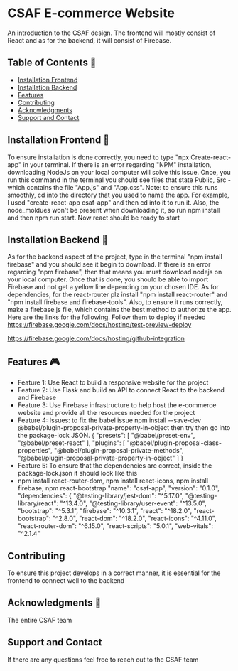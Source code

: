 # CSAF E-commerce Website

An introduction to the CSAF design. The frontend will mostly consist of React and as for the backend, it will consist of Firebase.
## Table of Contents 🤖
- [Installation Frontend](#installation)
- [Installation Backend](#usage)
- [Features](#features)
- [Contributing](#contributing)
- [Acknowledgments](#Acknowledgments)
- [Support and Contact](#support-and-contact)

## Installation Frontend 🫡
To ensure installation is done correctly, you need to type "npx Create-react-app" in your terminal. If there is an error regarding "NPM" installation, downloading NodeJs on your local computer will solve this issue. Once, you run this command in the terminal you should see files that state Public, Src - which contains the file "App.js" and "App.css". Note: to ensure this runs smoothly, cd into the directory that you used to name the app. For example, I used "create-react-app csaf-app" and then cd into it to run it. Also, the node_moldues won't be present when downloading it, so run npm install and then npm run start. Now react should be ready to start

## Installation Backend 🫡
As for the backend aspect of the project, type in the terminal "npm install firebase" and you should see it begin to download. If there is an error regarding "npm firebase", then that means you must download nodejs  on your local computer. Once that is done, you should be able to import Firebase and not get a yellow line depending on your chosen IDE. As for dependencies, for the react-router plz install "npm install react-router" and "npm install firebase and firebase-tools". Also, to ensure it runs correctly, make a firebase.js file, which contains the best method to authorize the app. Here are the links for the following. Follow them to deploy if needed
https://firebase.google.com/docs/hosting/test-preview-deploy
  
https://firebase.google.com/docs/hosting/github-integration


## Features  🎮
- Feature 1: Use React to build a responsive website for the project
- Feature 2: Use Flask and build an API to connect React to the backend and Firebase
- Feature 3: Use Firebase infrastructure to help host the e-commerce website and provide all the resources needed for the project
- Feature 4: Issues: to fix the babel issue
npm install --save-dev @babel/plugin-proposal-private-property-in-object then try
then go into the package-lock JSON.
{
  "presets": [
    "@babel/preset-env",
    "@babel/preset-react"
  ],
  "plugins": [
    "@babel/plugin-proposal-class-properties",
    "@babel/plugin-proposal-private-methods",
    "@babel/plugin-proposal-private-property-in-object"
  ]
}
- Feature 5: To ensure that the dependencies are correct, inside the package-lock.json it should look like this
-  npm install react-router-dom, npm install react-icons, npm install firebase, npm react-bootstrap
   "name": "csaf-app",
      "version": "0.1.0",
      "dependencies": {
        "@testing-library/jest-dom": "^5.17.0",
        "@testing-library/react": "^13.4.0",
        "@testing-library/user-event": "^13.5.0",
        "bootstrap": "^5.3.1",
        "firebase": "^10.3.1",
        "react": "^18.2.0",
        "react-bootstrap": "^2.8.0",
        "react-dom": "^18.2.0",
        "react-icons": "^4.11.0",
        "react-router-dom": "^6.15.0",
        "react-scripts": "5.0.1",
        "web-vitals": "^2.1.4"
  
## Contributing
To ensure this project develops in a correct manner, it is essential for the frontend to connect well to the backend


## Acknowledgments 🥇
The entire CSAF team 

## Support and Contact

If there are any questions feel free to reach out to the CSAF team

